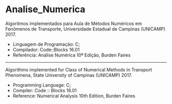 # Analise_Numerica
Algoritmos implementados para Aula de Métodos Numéricos em Fenômenos de Transporte, Universidade Estadual de Campinas (UNICAMP) 2017.
- Linguagem de Programação: C;
- Compilador: Code::Blocks 16.01
- Referência: Análise Numérica 10ª Edição, Burden Faires
****************************************************************************************************************************************
Algorithms implemented for Class of Numerical Methods in Transport Phenomena, State University of Campinas (UNICAMP) 2017.
- Programming Language: C;
- Compiler: Code :: Blocks 16.01
- Reference: Numerical Analysis 10th Edition, Burden Faires
